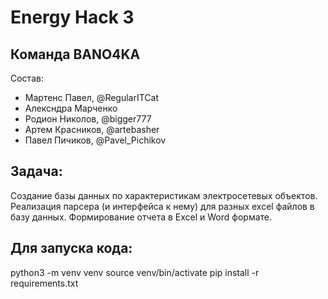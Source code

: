 Energy Hack 3
=====================


Команда BANO4KA
-----------------------------------
Состав:
* Мартенс Павел, @RegularITCat
* Алексндра Марченко
* Родион Николов, @bigger777
* Артем Красников, @artebasher
* Павел Пичиков, @Pavel_Pichikov

Задача:
-----------------------------------
Создание базы данных по характеристикам электросетевых объектов.
Реализация парсера (и интерфейса к нему) для разных excel файлов в базу данных. 
Формирование отчета в Excel и Word формате.



Для запуска кода:
-----------------------------------
python3 -m venv venv
source venv/bin/activate
pip install -r requirements.txt
